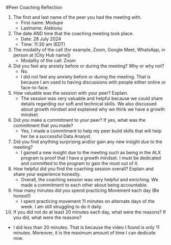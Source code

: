 #Peer Coaching Reflection

1. The first and last name of the peer you had the meeting with. 
   * First name: Modupe
   * Lastname: Alebiosu
2. The date AND time that the coaching meeting took place.
   * Date: 28 July 2024
   * Time: 11:30 am (EDT)
3. The modality of the call (for example, Zoom, Google Meet, WhatsApp, in person at [City Hub name])
   * Modality of the call: Zoom
4. Did you feel any anxiety before or during the meeting? Why or why not?
   * No.
   * I did not feel any anxiety before or during the meeting. That is because I am used to having discussions with people either online or face-to-face.
5. How valuable was the session with your peer? Explain.
   * The session was very valuable and helpful because we could share details regarding our soft and technical skills. We also discussed about growth mindset and explained why we think we have a growth mindset.
6. Did you make a commitment to your peer? If yes, what was the commitment that you made?
   * Yes, I made a commitment to help my peer build skills that will help her be a successful Data Analyst.  
7. Did you find anything surprising and/or gain any new insight due to the meeting? 
   * I gained a new insight due to the meeting such as being in the ALX program is proof that I have a growth mindset. I must be dedicated and committed to the program to gain the most out of it.
8. How helpful did you find the coaching session overall? Explain and share your experience honestly.
   * Overall, the coaching session was very helpful and enriching. We made a commitment to each other about being accountable.
9. How many minutes did you spend practicing Movement each day (Be honest!)
   * I spent practicing movement 11 minutes on alternate days of the week. I am still struggling to do it daily.
10. If you did not do at least 20 minutes each day, what were the reasons? If you did, what were the reasons?
   * I did less than 20 minutes. That is because the video I found is only 11 minutes. Moreover, it is the maximum amount of time I can dedicate now. 
